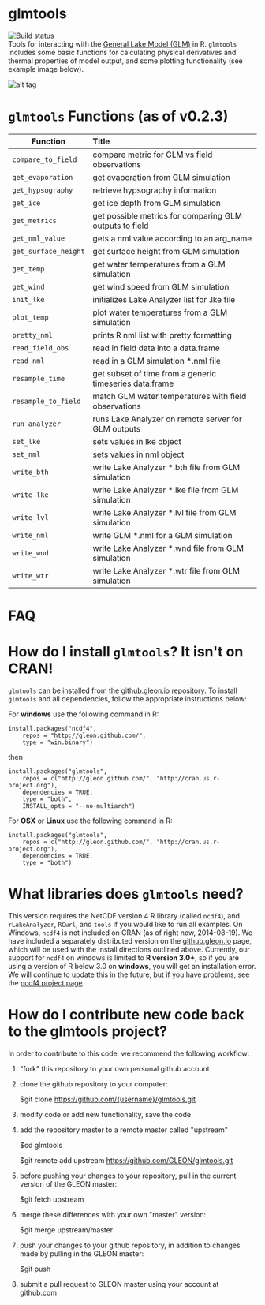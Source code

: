 glmtools
=====
[![Build status](https://ci.appveyor.com/api/projects/status/j5mscylmkssa0esf/branch/master)](https://ci.appveyor.com/project/jread-usgs/glmtools/branch/master)  
Tools for interacting with the [General Lake Model (GLM)](http://aed.see.uwa.edu.au/research/models/GLM/ "General Lake Model's website") in R. `glmtools` includes some basic functions for calculating physical derivatives and thermal properties of model output, and some plotting functionality (see example image below).

![alt tag](http://github.gleon.io/images/test_figure.png)

`glmtools` Functions (as of v0.2.3)
=====
| Function       | Title           |
| ------------- |:-------------|
| `compare_to_field` | compare metric for GLM vs field observations |
| `get_evaporation`  | get evaporation from GLM simulation |
| `get_hypsography` | retrieve hypsography information |
| `get_ice` | get ice depth from GLM simulation |
| `get_metrics` | get possible metrics for comparing GLM outputs to field |
| `get_nml_value` | gets a nml value according to an arg_name |
| `get_surface_height` | get surface height from GLM simulation |
| `get_temp` | get water temperatures from a GLM simulation |
| `get_wind` | get wind speed from GLM simulation |
| `init_lke` | initializes Lake Analyzer list for .lke file |
| `plot_temp` | plot water temperatures from a GLM simulation |
| `pretty_nml` | prints R nml list with pretty formatting |
| `read_field_obs` | read in field data into a data.frame |
| `read_nml` | read in a GLM simulation *.nml file |
| `resample_time` | get subset of time from a generic timeseries data.frame |
| `resample_to_field` | match GLM water temperatures with field observations |
| `run_analyzer` | runs Lake Analyzer on remote server for GLM outputs |
| `set_lke` | sets values in lke object |
| `set_nml` | sets values in nml object |
| `write_bth` | write Lake Analyzer *.bth file from GLM simulation |
| `write_lke` | write Lake Analyzer *.lke file from GLM simulation |
| `write_lvl` | write Lake Analyzer *.lvl file from GLM simulation |
| `write_nml` | write GLM *.nml for a GLM simulation |
| `write_wnd` | write Lake Analyzer *.wnd file from GLM simulation |
| `write_wtr` | write Lake Analyzer *.wtr file from GLM simulation |

FAQ
=====

How do I install `glmtools`? It isn't on CRAN!
===
`glmtools` can be installed from the [github.gleon.io](http://github.gleon.io "GLEON's github page") repository. To install `glmtools` and all dependencies, follow the appropriate instructions below:

For **windows**
use the following command in R:
    
    install.packages("ncdf4",
        repos = "http://gleon.github.com/",
        type = "win.binary")

then
    
    install.packages("glmtools", 
        repos = c("http://gleon.github.com/", "http://cran.us.r-project.org"),
        dependencies = TRUE,
        type = "both",
        INSTALL_opts = "--no-multiarch")

For **OSX** or **Linux**
use the following command in R:

    install.packages("glmtools", 
        repos = c("http://gleon.github.com/", "http://cran.us.r-project.org"),
        dependencies = TRUE,
        type = "both")
        
What libraries does `glmtools` need?
===
This version requires the NetCDF version 4 R library (called `ncdf4`), and `rLakeAnalyzer`, `RCurl`, and `tools` if you would like to run all examples. 
On Windows, `ncdf4` is not included on CRAN (as of right now, 2014-08-19). We have included a separately distributed version
on the [github.gleon.io](http://github.gleon.io "GLEON's github page") page, which will be used with the install directions outlined above. Currently, our support for `ncdf4` on windows is limited to **R version 3.0+**, so if you are using a version of R below 3.0 on **windows**, you will get an installation error. We will continue to update this in the future, but if you have problems, see the [ncdf4 project page](http://cirrus.ucsd.edu/~pierce/ncdf/ "ncdf4 project page"). 

How do I contribute new code back to the glmtools project?
===

In order to contribute to this code, we recommend the following workflow: 

1) "fork" this repository to your own personal github account

2) clone the github repository to your computer:

	$git clone https://github.com/{username}/glmtools.git

3) modify code or add new functionality, save the code

4) add the repository master to a remote master called "upstream"

	$cd glmtools

	$git remote add upstream https://github.com/GLEON/glmtools.git

5) before pushing your changes to your repository, pull in the current version of the GLEON master:

	$git fetch upstream

6) merge these differences with your own "master" version:

	$git merge upstream/master

7) push your changes to your github repository, in addition to changes made by pulling in the GLEON master:

	$git push

8) submit a pull request to GLEON master using your account at github.com

